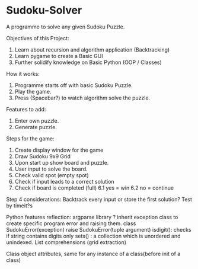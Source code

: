 # Sudoku-Solver
 A programme to solve any given Sudoku Puzzle.

Objectives of this Project:
1.  Learn about recursion and algorithm application (Backtracking)
2.  Learn pygame to create a Basic GUI
3.  Further solidify knowledge on Basic Python (OOP / Classes)

How it works:
1.  Programme starts off with basic Sudoku Puzzle.
2.  Play the game.
3.  Press (Spacebar?) to watch algorithm solve the puzzle.

Features to add:
1.  Enter own puzzle.
2.  Generate puzzle.


Steps for the game:
1.  Create display window for the game
2.  Draw Sudoku 9x9 Grid
3.  Upon start up show board and puzzle.
4.  User input to solve the board.
5.  Check valid spot (empty spot)
6.  Check if input leads to a correct solution
7.  Check if board is completed (full)
    6.1 yes = win
    6.2 no = continue

Step 4 considerations:
Backtrack every input or store the first solution?
Test by timeit?s

Python features reflection:
argparse library ?
inherit exception class to create specific program error and raising them.
    class SudokuError(exception)
    raise SudokuError(tuple argument)
isdigit(): checks if string contains digits only
sets() : a collection which is unordered and unindexed.
List comprehensions (grid extraction)

Class object attributes, same for any instance of a class(before init of a class)